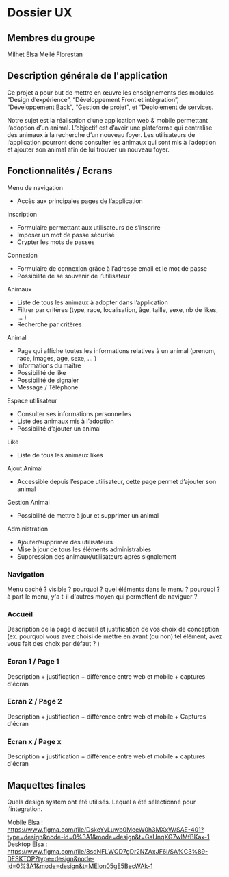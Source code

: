 # Dossier UX

## Membres du groupe
Milhet Elsa
Mellé Florestan


## Description générale de l'application
Ce projet a pour but de mettre en œuvre les enseignements des modules “Design d’expérience”, “Développement Front et intégration”, “Développement Back”, “Gestion de projet”, et “Déploiement de services. 

Notre sujet est la réalisation d’une application web & mobile permettant l’adoption d’un animal.
L’objectif est d’avoir une plateforme qui centralise des animaux à la recherche d’un nouveau foyer. Les utilisateurs de l’application pourront donc consulter les animaux qui sont mis à l’adoption et ajouter son animal afin de lui trouver un nouveau foyer.


## Fonctionnalités / Ecrans

Menu de navigation
- Accès aux principales pages de l’application 

Inscription
- Formulaire permettant aux utilisateurs de s’inscrire 
- Imposer un mot de passe sécurisé 
- Crypter les mots de passes

Connexion
- Formulaire de connexion grâce à l’adresse email et le mot de passe 
- Possibilité de se souvenir de l’utilisateur 

Animaux
- Liste de tous les animaux à adopter dans l’application 
- Filtrer par critères (type, race, localisation, âge, taille, sexe, nb de likes, … ) 
- Recherche par critères

Animal
- Page qui affiche toutes les informations relatives à un animal (prenom, race, images, age, sexe, … )
- Informations du maître
- Possibilité de like
- Possibilité de signaler
- Message / Téléphone 

Espace utilisateur
- Consulter ses informations personnelles
- Liste des animaux mis à l’adoption
- Possibilité d’ajouter un animal

Like
- Liste de tous les animaux likés 

Ajout Animal
- Accessible depuis l’espace utilisateur, cette page permet d’ajouter son animal

Gestion Animal
- Possibilité de mettre à jour et supprimer un animal

Administration
- Ajouter/supprimer des utilisateurs 
- Mise à jour de tous les éléments administrables 
- Suppression des animaux/utilisateurs après signalement


### Navigation
Menu caché ? visible ? pourquoi ? quel éléments dans le menu ? pourquoi ? à part le menu, y'a t-il d'autres moyen qui permettent de naviguer ? 


### Accueil
Description de la page d'accueil et justification de vos choix de conception (ex. pourquoi vous avez choisi de mettre en avant (ou non) tel élément, avez vous fait des choix par défaut ?  )

### Ecran 1 / Page 1
Description + justification + différence entre web et mobile + captures d'écran 

### Ecran 2 / Page 2
Description + justification + différence entre web et mobile + Captures d'écran

### Ecran x / Page x
Description + justification + différence entre web et mobile + captures d'écran

## Maquettes finales
Quels design system ont été utilisés. Lequel a été sélectionné pour l'integration.

Mobile Elsa : https://www.figma.com/file/DskeYvLuwb0MeeW0h3MXxW/SAE-401?type=design&node-id=0%3A1&mode=design&t=GaUnqXG7wlMfBKax-1
Desktop Elsa : https://www.figma.com/file/8sdNFLWOD7gDr2NZAxJF6i/SA%C3%89-DESKTOP?type=design&node-id=0%3A1&mode=design&t=MEIon05gE5BecWAk-1

